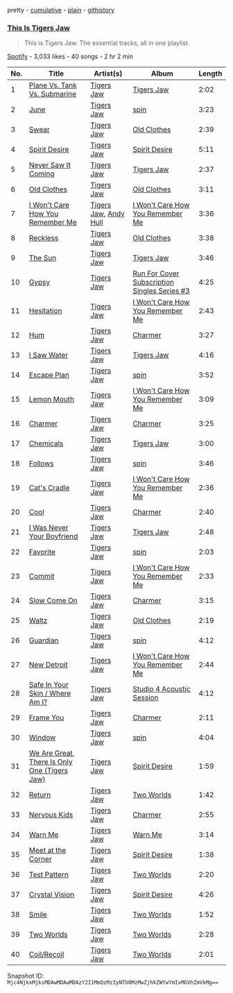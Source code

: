 pretty - [cumulative](/playlists/cumulative/37i9dQZF1DZ06evO0dqH2Z.md) - [plain](/playlists/plain/37i9dQZF1DZ06evO0dqH2Z) - [githistory](https://github.githistory.xyz/mackorone/spotify-playlist-archive/blob/main/playlists/plain/37i9dQZF1DZ06evO0dqH2Z)

### [This Is Tigers Jaw](https://open.spotify.com/playlist/37i9dQZF1DZ06evO0dqH2Z)

> This is Tigers Jaw\. The essential tracks, all in one playlist.

[Spotify](https://open.spotify.com/user/spotify) - 3,033 likes - 40 songs - 2 hr 2 min

| No. | Title | Artist(s) | Album | Length |
|---|---|---|---|---|
| 1 | [Plane Vs\. Tank Vs\. Submarine](https://open.spotify.com/track/1JxUKhB7QGd082YGskroob) | [Tigers Jaw](https://open.spotify.com/artist/0tLaqkKW7K6tc3QF9SM0M8) | [Tigers Jaw](https://open.spotify.com/album/431AISQsFUi33lirU9vNI5) | 2:02 |
| 2 | [June](https://open.spotify.com/track/4ztx0lpE5Vx3yg7FereOtS) | [Tigers Jaw](https://open.spotify.com/artist/0tLaqkKW7K6tc3QF9SM0M8) | [spin](https://open.spotify.com/album/2xSppFiPUTWqZ9cdF6CQnY) | 3:23 |
| 3 | [Swear](https://open.spotify.com/track/2vn4MzB2p1jv8HTZzArG0J) | [Tigers Jaw](https://open.spotify.com/artist/0tLaqkKW7K6tc3QF9SM0M8) | [Old Clothes](https://open.spotify.com/album/5zeB1ZGALj3ynXlCeeeSMx) | 2:39 |
| 4 | [Spirit Desire](https://open.spotify.com/track/3PTKa8qgM7axIkatKDxVft) | [Tigers Jaw](https://open.spotify.com/artist/0tLaqkKW7K6tc3QF9SM0M8) | [Spirit Desire](https://open.spotify.com/album/2BS5nxXE6hjWQRplpfxrib) | 5:11 |
| 5 | [Never Saw It Coming](https://open.spotify.com/track/2vu91wEkfNs7341Eq3cHKS) | [Tigers Jaw](https://open.spotify.com/artist/0tLaqkKW7K6tc3QF9SM0M8) | [Tigers Jaw](https://open.spotify.com/album/431AISQsFUi33lirU9vNI5) | 2:37 |
| 6 | [Old Clothes](https://open.spotify.com/track/3F1SQU5ktUEFIqRyy9f9PR) | [Tigers Jaw](https://open.spotify.com/artist/0tLaqkKW7K6tc3QF9SM0M8) | [Old Clothes](https://open.spotify.com/album/26qFcFUAotjg3XBh41QI9I) | 3:11 |
| 7 | [I Won't Care How You Remember Me](https://open.spotify.com/track/2EHKNBWZ83jRPW0iwnywME) | [Tigers Jaw](https://open.spotify.com/artist/0tLaqkKW7K6tc3QF9SM0M8), [Andy Hull](https://open.spotify.com/artist/1Rule8VpCyWvoSwUQQqGDV) | [I Won't Care How You Remember Me](https://open.spotify.com/album/4ZJsQTaRnAMmwAcTvVxxA7) | 3:36 |
| 8 | [Reckless](https://open.spotify.com/track/4HMwxrEa9kRd4guVQZy9Cp) | [Tigers Jaw](https://open.spotify.com/artist/0tLaqkKW7K6tc3QF9SM0M8) | [Old Clothes](https://open.spotify.com/album/5zeB1ZGALj3ynXlCeeeSMx) | 3:38 |
| 9 | [The Sun](https://open.spotify.com/track/5bJt0jOz9spwJ1rJwSQJ1a) | [Tigers Jaw](https://open.spotify.com/artist/0tLaqkKW7K6tc3QF9SM0M8) | [Tigers Jaw](https://open.spotify.com/album/431AISQsFUi33lirU9vNI5) | 3:46 |
| 10 | [Gypsy](https://open.spotify.com/track/7oNAnWMtdoByjSUdNDRo5J) | [Tigers Jaw](https://open.spotify.com/artist/0tLaqkKW7K6tc3QF9SM0M8) | [Run For Cover Subscription Singles Series \#3](https://open.spotify.com/album/1MZF46ju6QM79B8YwGfP0Q) | 4:25 |
| 11 | [Hesitation](https://open.spotify.com/track/4TZj7XGPf7dG3NmKaNwPY4) | [Tigers Jaw](https://open.spotify.com/artist/0tLaqkKW7K6tc3QF9SM0M8) | [I Won't Care How You Remember Me](https://open.spotify.com/album/4ZJsQTaRnAMmwAcTvVxxA7) | 2:43 |
| 12 | [Hum](https://open.spotify.com/track/1efmAix0BIp3o9tmd4437z) | [Tigers Jaw](https://open.spotify.com/artist/0tLaqkKW7K6tc3QF9SM0M8) | [Charmer](https://open.spotify.com/album/07Sik9LtBbnTI7J3S3WRhI) | 3:27 |
| 13 | [I Saw Water](https://open.spotify.com/track/6gJql3ABMd6iHVnr2ptWJg) | [Tigers Jaw](https://open.spotify.com/artist/0tLaqkKW7K6tc3QF9SM0M8) | [Tigers Jaw](https://open.spotify.com/album/431AISQsFUi33lirU9vNI5) | 4:16 |
| 14 | [Escape Plan](https://open.spotify.com/track/22q0Q9kJrricJ75sIp7gTy) | [Tigers Jaw](https://open.spotify.com/artist/0tLaqkKW7K6tc3QF9SM0M8) | [spin](https://open.spotify.com/album/2xSppFiPUTWqZ9cdF6CQnY) | 3:52 |
| 15 | [Lemon Mouth](https://open.spotify.com/track/06pB48LiLMGL3nx0rkmdnO) | [Tigers Jaw](https://open.spotify.com/artist/0tLaqkKW7K6tc3QF9SM0M8) | [I Won't Care How You Remember Me](https://open.spotify.com/album/4ZJsQTaRnAMmwAcTvVxxA7) | 3:09 |
| 16 | [Charmer](https://open.spotify.com/track/1M6ilnTZYuu8jciFYI9VKh) | [Tigers Jaw](https://open.spotify.com/artist/0tLaqkKW7K6tc3QF9SM0M8) | [Charmer](https://open.spotify.com/album/07Sik9LtBbnTI7J3S3WRhI) | 3:25 |
| 17 | [Chemicals](https://open.spotify.com/track/5O8NZbdm6mLy8HgJzROeJG) | [Tigers Jaw](https://open.spotify.com/artist/0tLaqkKW7K6tc3QF9SM0M8) | [Tigers Jaw](https://open.spotify.com/album/431AISQsFUi33lirU9vNI5) | 3:00 |
| 18 | [Follows](https://open.spotify.com/track/3EVgZBKWXY6xOtS8mrhW1C) | [Tigers Jaw](https://open.spotify.com/artist/0tLaqkKW7K6tc3QF9SM0M8) | [spin](https://open.spotify.com/album/2xSppFiPUTWqZ9cdF6CQnY) | 3:46 |
| 19 | [Cat's Cradle](https://open.spotify.com/track/6Wrt1iG9AKqkavwSXh1aNz) | [Tigers Jaw](https://open.spotify.com/artist/0tLaqkKW7K6tc3QF9SM0M8) | [I Won't Care How You Remember Me](https://open.spotify.com/album/4ZJsQTaRnAMmwAcTvVxxA7) | 2:36 |
| 20 | [Cool](https://open.spotify.com/track/3WcRJUHkVzgkXkqyz344Dm) | [Tigers Jaw](https://open.spotify.com/artist/0tLaqkKW7K6tc3QF9SM0M8) | [Charmer](https://open.spotify.com/album/07Sik9LtBbnTI7J3S3WRhI) | 2:40 |
| 21 | [I Was Never Your Boyfriend](https://open.spotify.com/track/2g5WRDweHvGA5DPrO99bek) | [Tigers Jaw](https://open.spotify.com/artist/0tLaqkKW7K6tc3QF9SM0M8) | [Tigers Jaw](https://open.spotify.com/album/431AISQsFUi33lirU9vNI5) | 2:48 |
| 22 | [Favorite](https://open.spotify.com/track/7nBCUygrEGaU0Hvr9u6ntW) | [Tigers Jaw](https://open.spotify.com/artist/0tLaqkKW7K6tc3QF9SM0M8) | [spin](https://open.spotify.com/album/2xSppFiPUTWqZ9cdF6CQnY) | 2:03 |
| 23 | [Commit](https://open.spotify.com/track/1CLnmxh6Inys4vSibwM4ud) | [Tigers Jaw](https://open.spotify.com/artist/0tLaqkKW7K6tc3QF9SM0M8) | [I Won't Care How You Remember Me](https://open.spotify.com/album/4ZJsQTaRnAMmwAcTvVxxA7) | 2:33 |
| 24 | [Slow Come On](https://open.spotify.com/track/7dnlCMw9Nzgc5OW0WabYv2) | [Tigers Jaw](https://open.spotify.com/artist/0tLaqkKW7K6tc3QF9SM0M8) | [Charmer](https://open.spotify.com/album/07Sik9LtBbnTI7J3S3WRhI) | 3:15 |
| 25 | [Waltz](https://open.spotify.com/track/5NTGujjjnZH83kbSW1KvK5) | [Tigers Jaw](https://open.spotify.com/artist/0tLaqkKW7K6tc3QF9SM0M8) | [Old Clothes](https://open.spotify.com/album/5zeB1ZGALj3ynXlCeeeSMx) | 2:19 |
| 26 | [Guardian](https://open.spotify.com/track/02GBtzxf70cvt8wxxhKnyG) | [Tigers Jaw](https://open.spotify.com/artist/0tLaqkKW7K6tc3QF9SM0M8) | [spin](https://open.spotify.com/album/2xSppFiPUTWqZ9cdF6CQnY) | 4:12 |
| 27 | [New Detroit](https://open.spotify.com/track/1n2OIgDDCHgm0YpvK62OLx) | [Tigers Jaw](https://open.spotify.com/artist/0tLaqkKW7K6tc3QF9SM0M8) | [I Won't Care How You Remember Me](https://open.spotify.com/album/4ZJsQTaRnAMmwAcTvVxxA7) | 2:44 |
| 28 | [Safe In Your Skin / Where Am I?](https://open.spotify.com/track/25tGBkXBIE93mrkRLD5gml) | [Tigers Jaw](https://open.spotify.com/artist/0tLaqkKW7K6tc3QF9SM0M8) | [Studio 4 Acoustic Session](https://open.spotify.com/album/0cdy4JkbzSZDGka7bTf4IK) | 4:12 |
| 29 | [Frame You](https://open.spotify.com/track/0pIOxvTWGHz6noPi8AJE9w) | [Tigers Jaw](https://open.spotify.com/artist/0tLaqkKW7K6tc3QF9SM0M8) | [Charmer](https://open.spotify.com/album/07Sik9LtBbnTI7J3S3WRhI) | 2:11 |
| 30 | [Window](https://open.spotify.com/track/7eVnrWEXTTedaLxDTOYzuV) | [Tigers Jaw](https://open.spotify.com/artist/0tLaqkKW7K6tc3QF9SM0M8) | [spin](https://open.spotify.com/album/2xSppFiPUTWqZ9cdF6CQnY) | 4:04 |
| 31 | [We Are Great, There Is Only One \(Tigers Jaw\)](https://open.spotify.com/track/0btYefrUbkE9XDtmprpINs) | [Tigers Jaw](https://open.spotify.com/artist/0tLaqkKW7K6tc3QF9SM0M8) | [Spirit Desire](https://open.spotify.com/album/2BS5nxXE6hjWQRplpfxrib) | 1:59 |
| 32 | [Return](https://open.spotify.com/track/5KljkeqE8yAZT177FApDsC) | [Tigers Jaw](https://open.spotify.com/artist/0tLaqkKW7K6tc3QF9SM0M8) | [Two Worlds](https://open.spotify.com/album/7ogk8xz4DoKUcVOT3KbbwP) | 1:42 |
| 33 | [Nervous Kids](https://open.spotify.com/track/2lVXTGaCiCi4N6POZGrcyh) | [Tigers Jaw](https://open.spotify.com/artist/0tLaqkKW7K6tc3QF9SM0M8) | [Charmer](https://open.spotify.com/album/07Sik9LtBbnTI7J3S3WRhI) | 2:55 |
| 34 | [Warn Me](https://open.spotify.com/track/3FfmYyYHN47nLxPuJ84M0y) | [Tigers Jaw](https://open.spotify.com/artist/0tLaqkKW7K6tc3QF9SM0M8) | [Warn Me](https://open.spotify.com/album/2Iq1FXyQkuUSpFmv3CEnzJ) | 3:14 |
| 35 | [Meet at the Corner](https://open.spotify.com/track/2dEhFo7bGnpxExq03Lh66P) | [Tigers Jaw](https://open.spotify.com/artist/0tLaqkKW7K6tc3QF9SM0M8) | [Spirit Desire](https://open.spotify.com/album/2BS5nxXE6hjWQRplpfxrib) | 1:38 |
| 36 | [Test Pattern](https://open.spotify.com/track/3Jg47BnPUcqwXnjvgOnnTL) | [Tigers Jaw](https://open.spotify.com/artist/0tLaqkKW7K6tc3QF9SM0M8) | [Two Worlds](https://open.spotify.com/album/7ogk8xz4DoKUcVOT3KbbwP) | 2:20 |
| 37 | [Crystal Vision](https://open.spotify.com/track/7EFukKfVHrKBqk5uMvOA6w) | [Tigers Jaw](https://open.spotify.com/artist/0tLaqkKW7K6tc3QF9SM0M8) | [Spirit Desire](https://open.spotify.com/album/2BS5nxXE6hjWQRplpfxrib) | 4:26 |
| 38 | [Smile](https://open.spotify.com/track/3T634xUoZHDer4u5nZCzfe) | [Tigers Jaw](https://open.spotify.com/artist/0tLaqkKW7K6tc3QF9SM0M8) | [Two Worlds](https://open.spotify.com/album/7ogk8xz4DoKUcVOT3KbbwP) | 1:52 |
| 39 | [Two Worlds](https://open.spotify.com/track/36XjpC5U6QNIvIFA6AUrtp) | [Tigers Jaw](https://open.spotify.com/artist/0tLaqkKW7K6tc3QF9SM0M8) | [Two Worlds](https://open.spotify.com/album/7ogk8xz4DoKUcVOT3KbbwP) | 2:28 |
| 40 | [Coil/Recoil](https://open.spotify.com/track/0vvFaa0HSRU0Lrx0GphltU) | [Tigers Jaw](https://open.spotify.com/artist/0tLaqkKW7K6tc3QF9SM0M8) | [Two Worlds](https://open.spotify.com/album/7ogk8xz4DoKUcVOT3KbbwP) | 2:01 |

Snapshot ID: `Mjc4NjkxMjksMDAwMDAwMDAzY2I1MmQzMzIyNTU0MzMwZjhkZWYwYmIxMGVhZmVkMg==`
